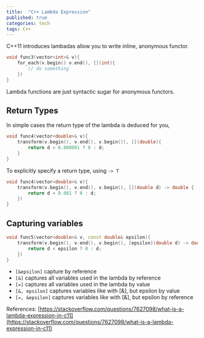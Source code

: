 ```yaml
---
title:  "C++ Lambda Expression"
published: true
categories: tech
tags: C++
---
```


C++11 introduces lambadas allow you to write inline, anonymous functor.

```cpp
void func3(vector<int>& v){
    for_each(v.begin() v.end(), [](int){
        // do something
    })
}
```

Lambda functions are just syntactic sugar for anonymous functors.

## Return Types

In simple cases the return type of the lambda is deduced for you,

```cpp
void func4(vector<double>& v){
    transform(v.begin(), v.end(), v.begin()), [](double){
        return d < 0.000001 ? 0 : d;
    }
}
```

To explicitly specify a return type, using `-> T`

```cpp
void func4(vector<double>& v){
    transform(v.begin(), v.end(), v.begin(), [](double d) -> double {
        return d < 0.001 ? 0 : d;
    })
}
```

## Capturing variables

```cpp
void func5(vector<double>& v, const double& epsilon){
    transform(v.begin(), v.end(), v.begin(), [epsilon](double d) -> double {
        return d < epsilon ? 0 : d;
    })
}
```

- `[&epsilon]` capture by reference
- `[&]` captures all variables used in the lambda by reference
- `[=]` captures all variables used in the lambda by value
- `[&, epsilon]` captures variables like with [&], but epsilon by value
- `[=, &epsilon]` captures variables like with [&], but epsilon by reference

References: [https://stackoverflow.com/questions/7627098/what-is-a-lambda-expression-in-c11](https://stackoverflow.com/questions/7627098/what-is-a-lambda-expression-in-c11)
